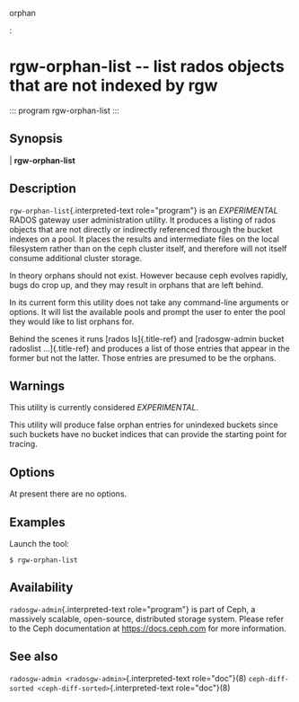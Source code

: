 orphan

:   

# rgw-orphan-list \-- list rados objects that are not indexed by rgw

::: program
rgw-orphan-list
:::

## Synopsis

| **rgw-orphan-list**

## Description

`rgw-orphan-list`{.interpreted-text role="program"} is an *EXPERIMENTAL*
RADOS gateway user administration utility. It produces a listing of
rados objects that are not directly or indirectly referenced through the
bucket indexes on a pool. It places the results and intermediate files
on the local filesystem rather than on the ceph cluster itself, and
therefore will not itself consume additional cluster storage.

In theory orphans should not exist. However because ceph evolves
rapidly, bugs do crop up, and they may result in orphans that are left
behind.

In its current form this utility does not take any command-line
arguments or options. It will list the available pools and prompt the
user to enter the pool they would like to list orphans for.

Behind the scenes it runs [rados ls]{.title-ref} and [radosgw-admin
bucket radoslist \...]{.title-ref} and produces a list of those entries
that appear in the former but not the latter. Those entries are presumed
to be the orphans.

## Warnings

This utility is currently considered *EXPERIMENTAL*.

This utility will produce false orphan entries for unindexed buckets
since such buckets have no bucket indices that can provide the starting
point for tracing.

## Options

At present there are no options.

## Examples

Launch the tool:

    $ rgw-orphan-list

## Availability

`radosgw-admin`{.interpreted-text role="program"} is part of Ceph, a
massively scalable, open-source, distributed storage system. Please
refer to the Ceph documentation at <https://docs.ceph.com> for more
information.

## See also

`radosgw-admin <radosgw-admin>`{.interpreted-text role="doc"}(8)
`ceph-diff-sorted <ceph-diff-sorted>`{.interpreted-text role="doc"}(8)
